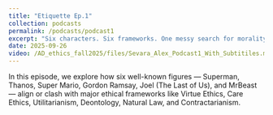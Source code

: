 ```yaml
---
title: "Etiquette Ep.1"
collection: podcasts
permalink: /podcasts/podcast1
excerpt: "Six characters. Six frameworks. One messy search for morality."
date: 2025-09-26
video: /AD_ethics_fall2025/files/Sevara_Alex_Podcast1_With_Subtitiles.mp4
---
```

In this episode, we explore how six well-known figures — Superman, Thanos, Super Mario, Gordon Ramsay, Joel (The Last of Us), and MrBeast — align or clash with major ethical frameworks like Virtue Ethics, Care Ethics, Utilitarianism, Deontology, Natural Law, and Contractarianism.